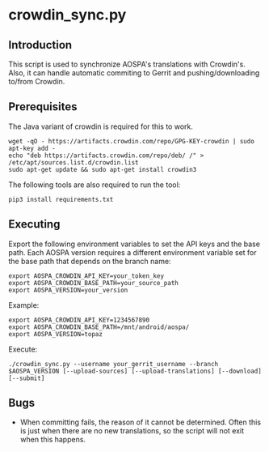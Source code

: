 crowdin_sync.py
==================

Introduction
------------
This script is used to synchronize AOSPA's translations with Crowdin's. Also, it can handle
automatic commiting to Gerrit and pushing/downloading to/from Crowdin.

Prerequisites
-------------
The Java variant of crowdin is required for this to work.

    wget -qO - https://artifacts.crowdin.com/repo/GPG-KEY-crowdin | sudo apt-key add -
    echo "deb https://artifacts.crowdin.com/repo/deb/ /" > /etc/apt/sources.list.d/crowdin.list
    sudo apt-get update && sudo apt-get install crowdin3

The following tools are also required to run the tool:

    pip3 install requirements.txt

Executing
---------
Export the following environment variables to set the API keys and the base path.
Each AOSPA version requires a different environment variable set for the base path that depends on the branch name:

    export AOSPA_CROWDIN_API_KEY=your_token_key
    export AOSPA_CROWDIN_BASE_PATH=your_source_path
    export AOSPA_VERSION=your_version

Example:

    export AOSPA_CROWDIN_API_KEY=1234567890
    export AOSPA_CROWDIN_BASE_PATH=/mnt/android/aospa/
    export AOSPA_VERSION=topaz

Execute:

    ./crowdin_sync.py --username your_gerrit_username --branch $AOSPA_VERSION [--upload-sources] [--upload-translations] [--download] [--submit]

Bugs
----
 - When committing fails, the reason of it cannot be determined. Often this is just when there
   are no new translations, so the script will not exit when this happens.
